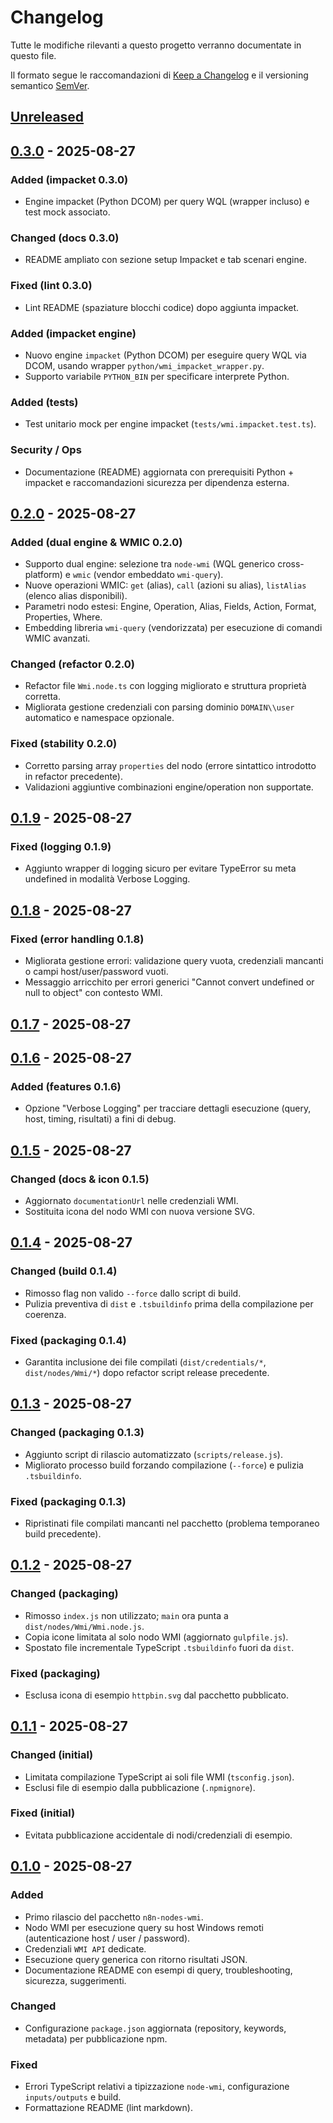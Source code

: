 # Changelog

Tutte le modifiche rilevanti a questo progetto verranno documentate in questo file.

Il formato segue le raccomandazioni di [Keep a Changelog](https://keepachangelog.com/it/1.1.0/) e il versioning semantico [SemVer](https://semver.org/lang/it/).

## [Unreleased]

## [0.3.0] - 2025-08-27

### Added (impacket 0.3.0)

- Engine impacket (Python DCOM) per query WQL (wrapper incluso) e test mock associato.

### Changed (docs 0.3.0)

- README ampliato con sezione setup Impacket e tab scenari engine.

### Fixed (lint 0.3.0)

- Lint README (spaziature blocchi codice) dopo aggiunta impacket.

### Added (impacket engine)

- Nuovo engine `impacket` (Python DCOM) per eseguire query WQL via DCOM, usando wrapper `python/wmi_impacket_wrapper.py`.
- Supporto variabile `PYTHON_BIN` per specificare interprete Python.

### Added (tests)

- Test unitario mock per engine impacket (`tests/wmi.impacket.test.ts`).

### Security / Ops

- Documentazione (README) aggiornata con prerequisiti Python + impacket e raccomandazioni sicurezza per dipendenza esterna.

## [0.2.0] - 2025-08-27

### Added (dual engine & WMIC 0.2.0)

- Supporto dual engine: selezione tra `node-wmi` (WQL generico cross-platform) e `wmic` (vendor embeddato `wmi-query`).
- Nuove operazioni WMIC: `get` (alias), `call` (azioni su alias), `listAlias` (elenco alias disponibili).
- Parametri nodo estesi: Engine, Operation, Alias, Fields, Action, Format, Properties, Where.
- Embedding libreria `wmi-query` (vendorizzata) per esecuzione di comandi WMIC avanzati.

### Changed (refactor 0.2.0)

- Refactor file `Wmi.node.ts` con logging migliorato e struttura proprietà corretta.
- Migliorata gestione credenziali con parsing dominio `DOMAIN\\user` automatico e namespace opzionale.

### Fixed (stability 0.2.0)

- Corretto parsing array `properties` del nodo (errore sintattico introdotto in refactor precedente).
- Validazioni aggiuntive combinazioni engine/operation non supportate.

## [0.1.9] - 2025-08-27

### Fixed (logging 0.1.9)

- Aggiunto wrapper di logging sicuro per evitare TypeError su meta undefined in modalità Verbose Logging.

## [0.1.8] - 2025-08-27

### Fixed (error handling 0.1.8)

- Migliorata gestione errori: validazione query vuota, credenziali mancanti o campi host/user/password vuoti.
- Messaggio arricchito per errori generici "Cannot convert undefined or null to object" con contesto WMI.

## [0.1.7] - 2025-08-27

## [0.1.6] - 2025-08-27

### Added (features 0.1.6)

- Opzione "Verbose Logging" per tracciare dettagli esecuzione (query, host, timing, risultati) a fini di debug.

## [0.1.5] - 2025-08-27

### Changed (docs & icon 0.1.5)

- Aggiornato `documentationUrl` nelle credenziali WMI.
- Sostituita icona del nodo WMI con nuova versione SVG.

## [0.1.4] - 2025-08-27

### Changed (build 0.1.4)

- Rimosso flag non valido `--force` dallo script di build.
- Pulizia preventiva di `dist` e `.tsbuildinfo` prima della compilazione per coerenza.

### Fixed (packaging 0.1.4)

- Garantita inclusione dei file compilati (`dist/credentials/*`, `dist/nodes/Wmi/*`) dopo refactor script release precedente.

## [0.1.3] - 2025-08-27

### Changed (packaging 0.1.3)

- Aggiunto script di rilascio automatizzato (`scripts/release.js`).
- Migliorato processo build forzando compilazione (`--force`) e pulizia `.tsbuildinfo`.

### Fixed (packaging 0.1.3)

- Ripristinati file compilati mancanti nel pacchetto (problema temporaneo build precedente).

## [0.1.2] - 2025-08-27

### Changed (packaging)

- Rimosso `index.js` non utilizzato; `main` ora punta a `dist/nodes/Wmi/Wmi.node.js`.
- Copia icone limitata al solo nodo WMI (aggiornato `gulpfile.js`).
- Spostato file incrementale TypeScript `.tsbuildinfo` fuori da `dist`.

### Fixed (packaging)

- Esclusa icona di esempio `httpbin.svg` dal pacchetto pubblicato.


## [0.1.1] - 2025-08-27

### Changed (initial)

- Limitata compilazione TypeScript ai soli file WMI (`tsconfig.json`).
- Esclusi file di esempio dalla pubblicazione (`.npmignore`).

### Fixed (initial)

- Evitata pubblicazione accidentale di nodi/credenziali di esempio.

## [0.1.0] - 2025-08-27

### Added

- Primo rilascio del pacchetto `n8n-nodes-wmi`.
- Nodo WMI per esecuzione query su host Windows remoti (autenticazione host / user / password).
- Credenziali `WMI API` dedicate.
- Esecuzione query generica con ritorno risultati JSON.
- Documentazione README con esempi di query, troubleshooting, sicurezza, suggerimenti.

### Changed

- Configurazione `package.json` aggiornata (repository, keywords, metadata) per pubblicazione npm.

### Fixed

- Errori TypeScript relativi a tipizzazione `node-wmi`, configurazione `inputs/outputs` e build.
- Formattazione README (lint markdown).

[Unreleased]: https://github.com/zampierid4p/n8n-nodes-wmi/compare/v0.3.0...HEAD
[0.3.0]: https://github.com/zampierid4p/n8n-nodes-wmi/compare/v0.2.0...v0.3.0
[0.2.0]: https://github.com/zampierid4p/n8n-nodes-wmi/compare/v0.1.9...v0.2.0
[0.1.9]: https://github.com/zampierid4p/n8n-nodes-wmi/compare/v0.1.8...v0.1.9
[0.1.8]: https://github.com/zampierid4p/n8n-nodes-wmi/compare/v0.1.7...v0.1.8
[0.1.7]: https://github.com/zampierid4p/n8n-nodes-wmi/compare/v0.1.6...v0.1.7
[0.1.6]: https://github.com/zampierid4p/n8n-nodes-wmi/compare/v0.1.5...v0.1.6
[0.1.5]: https://github.com/zampierid4p/n8n-nodes-wmi/compare/v0.1.4...v0.1.5
[0.1.4]: https://github.com/zampierid4p/n8n-nodes-wmi/compare/v0.1.3...v0.1.4
[0.1.3]: https://github.com/zampierid4p/n8n-nodes-wmi/compare/v0.1.2...v0.1.3
[0.1.2]: https://github.com/zampierid4p/n8n-nodes-wmi/compare/v0.1.1...v0.1.2
[0.1.1]: https://github.com/zampierid4p/n8n-nodes-wmi/compare/v0.1.0...v0.1.1
[0.1.0]: https://github.com/zampierid4p/n8n-nodes-wmi/releases/tag/v0.1.0
